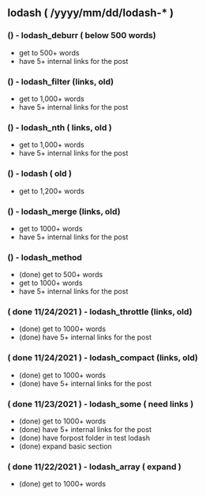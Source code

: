 <!--###### ########## ########## #######-->
## lodash ( /yyyy/mm/dd/lodash-* )
<!--###### ########## ########## #######-->

<!--
BELOW 500 WORDS
lodash_at
lodash_flatmap
lodash_debounce
lodash_mixin
lodash_values
lodash_sorteduniq
lodash_method
-->

### () - lodash_deburr ( below 500 words)
* get to 500+ words
* have 5+ internal links for the post

### () - lodash_filter (links, old)
* get to 1,000+ words
* have 5+ internal links for the post

### () - lodash_nth ( links, old )
* get to 1,000+ words
* have 5+ internal links for the post

### () - lodash ( old )
* get to 1,200+ words

### () - lodash_merge (links, old)
* get to 1000+ words
* have 5+ internal links for the post

### () - lodash_method
* (done) get to 500+ words
* get to 1000+ words
* have 5+ internal links for the post

### ( done 11/24/2021 ) - lodash_throttle (links, old)
* (done) get to 1000+ words
* (done) have 5+ internal links for the post

### ( done 11/24/2021 ) - lodash_compact (links, old)
* (done) get to 1000+ words
* (done) have 5+ internal links for the post

### ( done 11/23/2021 ) - lodash_some ( need links )
* (done) get to 1000+ words
* (done) have 5+ internal links for the post
* (done) have forpost folder in test lodash
* (done) expand basic section

### ( done 11/22/2021 ) - lodash_array ( expand )
* (done) get to 1000+ words